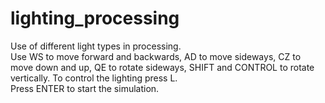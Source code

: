 # lighting_processing
Use of different light types in processing.\
Use WS to move forward and backwards, AD to move sideways, CZ to move down and up, QE to rotate sideways, SHIFT and CONTROL to rotate vertically.
To control the lighting press L.\
Press ENTER to start the simulation.
